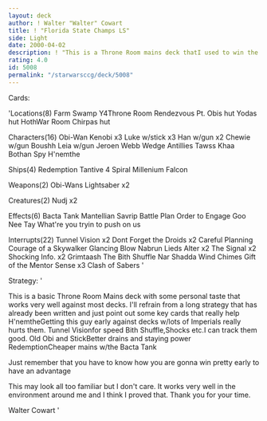 ```yaml
---
layout: deck
author: ! Walter "Walter" Cowart
title: ! "Florida State Champs LS"
side: Light
date: 2000-04-02
description: ! "This is a Throne Room mains deck thatI used to win the Florida State Championsihp."
rating: 4.0
id: 5008
permalink: "/starwarsccg/deck/5008"
---
```

Cards: 

'Locations(8)
Farm
Swamp
Y4Throne Room
Rendezvous Pt.
Obis hut
Yodas hut
HothWar Room
Chirpas hut

Characters(16)
Obi-Wan Kenobi x3
Luke w/stick x3
Han w/gun x2
Chewie w/gun
Boushh
Leia w/gun
Jeroen Webb
Wedge Antillies
Tawss Khaa
Bothan Spy
H'nemthe

Ships(4)
Redemption
Tantive 4
Spiral
Millenium Falcon

Weapons(2)
Obi-Wans Lightsaber x2

Creatures(2)
Nudj x2

Effects(6)
Bacta Tank
Mantellian Savrip
Battle Plan
Order to Engage
Goo Nee Tay
What're you tryin to push on us

Interrupts(22)
Tunnel Vision x2
Dont Forget the Droids x2
Careful Planning
Courage of a Skywalker
Glancing Blow
Nabrun Lieds
Alter x2
The Signal x2
Shocking Info. x2
Grimtaash
The Bith Shuffle
Nar Shadda Wind Chimes
Gift of the Mentor
Sense x3
Clash of Sabers '

Strategy: '

This is a basic Throne Room Mains deck with some
personal taste that works very well against most
decks. I'll refrain from a long strategy that has
already been written and just point out some
key cards that really help
H'nemtheGetting this guy early against decks
w/lots of Imperials really hurts them.
Tunnel Visionfor speed
Bith Shuffle,Shocks etc.I can track them good.
Old Obi and StickBetter drains and staying power
RedemptionCheaper mains w/the Bacta Tank

Just remember that you have to know how you are
gonna win pretty early to have an advantage

This may look all too familiar but I don't care.
It works very well in the environment around me
and I think I proved that.
Thank you for your time.

Walter Cowart '
